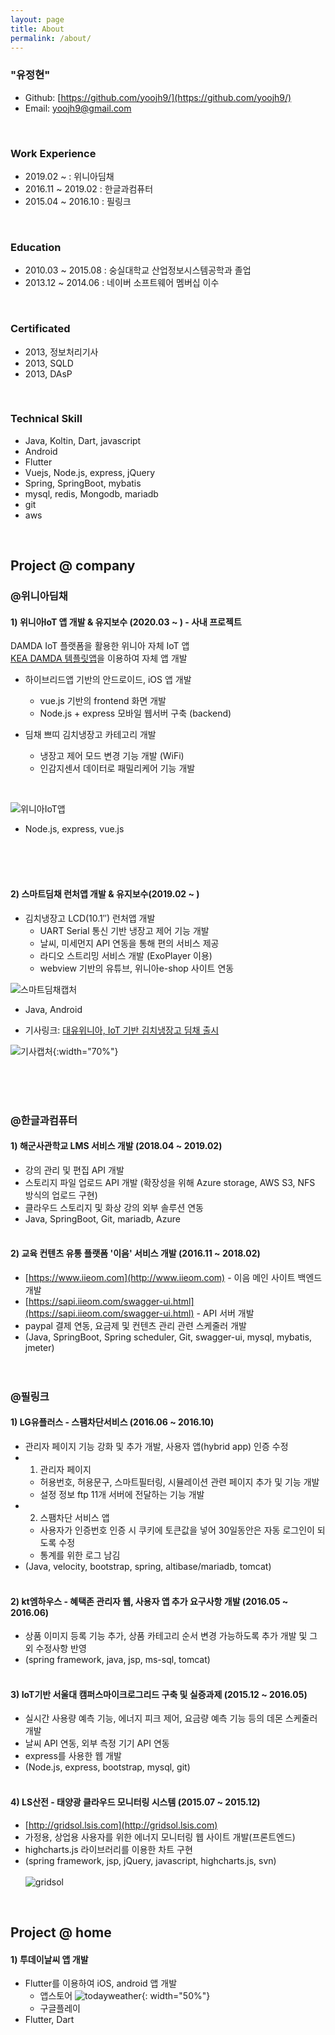 ```yaml
---
layout: page
title: About
permalink: /about/
---
```


### "유정현"
- Github:  [https://github.com/yoojh9/](https://github.com/yoojh9/)  
- Email: yoojh9@gmail.com

<br/>

### Work Experience

- 2019.02 ~         : 위니아딤채
- 2016.11 ~ 2019.02 : 한글과컴퓨터
- 2015.04 ~ 2016.10 : 필링크



<br/>

### Education
- 2010.03 ~ 2015.08 : 숭실대학교 산업정보시스템공학과 졸업
- 2013.12 ~ 2014.06 : 네이버 소프트웨어 멤버십 이수

<br/>

### Certificated
- 2013, 정보처리기사
- 2013, SQLD
- 2013, DAsP

<br/>

### Technical Skill
- Java, Koltin, Dart, javascript
- Android
- Flutter
- Vuejs, Node.js, express, jQuery
- Spring, SpringBoot, mybatis
- mysql, redis, Mongodb, mariadb
- git
- aws
 
<br/>

## Project @ company

### @위니아딤채
#### <b> 1) 위니아IoT 앱 개발 & 유지보수 (2020.03 ~ ) </b> - 사내 프로젝트
DAMDA IoT 플랫폼을 활용한 위니아 자체 IoT 앱    
[KEA DAMDA 템플릿앱](https://www.godamda.kr/download/template)을 이용하여 자체 앱 개발

- 하이브리드앱 기반의 안드로이드, iOS 앱 개발
  - vue.js 기반의 frontend 화면 개발
  - Node.js + express 모바일 웹서버 구축 (backend)
 
- 딤채 쁘띠 김치냉장고 카테고리 개발
  - 냉장고 제어 모드 변경 기능 개발 (WiFi)
  - 인감지센서 데이터로 패밀리케어 기능 개발
<br>

![위니아IoT앱](../images/winia_iot_app.png)

- Node.js, express, vue.js

<br><br><br>

#### <b> 2) 스마트딤채 런처앱 개발 & 유지보수(2019.02 ~ ) </b>
- 김치냉장고 LCD(10.1″) 런처앱 개발
  - UART Serial 통신 기반 냉장고 제어 기능 개발
  - 날씨, 미세먼지 API 연동을 통해 편의 서비스 제공
  - 라디오 스트리밍 서비스 개발 (ExoPlayer 이용)
  - webview 기반의 유튜브, 위니아e-shop 사이트 연동

![스마트딤채캡처](../images/smartdimchae.png)

- Java, Android

- 기사링크: [대유위니아, IoT 기반 김치냉장고 딤채 출시](http://www.energy-news.co.kr/news/articleView.html?idxno=63896)

![기사캡처](../images/winia_news.png){:width="70%"}

<br><br><br>

### @한글과컴퓨터

#### <b> 1) 해군사관학교 LMS 서비스 개발 </b> (2018.04 ~ 2019.02)
- 강의 관리 및 편집 API 개발
- 스토리지 파일 업로드 API 개발 (확장성을 위해 Azure storage, AWS S3, NFS 방식의 업로드 구현)
- 클라우드 스토리지 및 화상 강의 외부 솔루션 연동
- Java, SpringBoot, Git, mariadb, Azure
<br/><br/>

#### <b> 2) 교육 컨텐츠 유통 플랫폼 '이음' 서비스 개발 </b>  (2016.11 ~ 2018.02)
- [https://www.iieom.com](http://www.iieom.com) - 이음 메인 사이트 백엔드 개발
- [https://sapi.iieom.com/swagger-ui.html](https://sapi.iieom.com/swagger-ui.html) - API 서버 개발
- paypal 결제 연동, 요금제 및 컨텐츠 관리 관련 스케줄러 개발
- (Java, SpringBoot, Spring scheduler, Git, swagger-ui, mysql, mybatis, jmeter)
<br/><br/><br>

### @필링크

#### <b> 1) LG유플러스 - 스팸차단서비스 </b> (2016.06 ~ 2016.10)
- 관리자 페이지 기능 강화 및 추가 개발, 사용자 앱(hybrid app) 인증 수정
- 1) 관리자 페이지
  - 허용번호, 허용문구, 스마트필터링, 시뮬레이션 관련 페이지 추가 및 기능 개발
  - 설정 정보 ftp 11개 서버에 전달하는 기능 개발
- 2) 스팸차단 서비스 앱
  - 사용자가 인증번호 인증 시 쿠키에 토큰값을 넣어 30일동안은 자동 로그인이 되도록 수정
  - 통계를 위한 로그 남김
- (Java, velocity, bootstrap, spring, altibase/mariadb, tomcat)
<br/><br/>

#### <b> 2) kt엠하우스 - 혜택존 관리자 웹, 사용자 앱 추가 요구사항 개발 </b> (2016.05 ~ 2016.06)
- 상품 이미지 등록 기능 추가, 상품 카테고리 순서 변경 가능하도록 추가 개발 및 그 외 수정사항 반영
- (spring framework, java, jsp, ms-sql, tomcat)
<br/><br/>

#### <b> 3) IoT기반 서울대 캠퍼스마이크로그리드 구축 및 실증과제 </b>  (2015.12 ~ 2016.05)
- 실시간 사용량 예측 기능, 에너지 피크 제어, 요금량 예측 기능 등의 데몬 스케줄러 개발
- 날씨 API 연동, 외부 측정 기기 API 연동
- express를 사용한 웹 개발
- (Node.js, express, bootstrap, mysql, git)
<br/><br/>

#### <b> 4) LS산전 - 태양광 클라우드 모니터링 시스템 </b> (2015.07 ~ 2015.12)
- [http://gridsol.lsis.com](http://gridsol.lsis.com)
- 가정용, 상업용 사용자를 위한 에너지 모니터링 웹 사이트 개발(프론트엔드)
- highcharts.js 라이브러리를 이용한 차트 구현
- (spring framework, jsp, jQuery, javascript, highcharts.js, svn)
<br/><br/>
![gridsol](../images/gridsol.jpg)

<br/>

## Project @ home
#### <b> 1) 투데이날씨 앱 개발 </b>
 - Flutter를 이용하여 iOS, android 앱 개발
   - 앱스토어
   ![todayweather](../images/appstore.png){: width="50%"}
   - 구글플레이
 - Flutter, Dart
